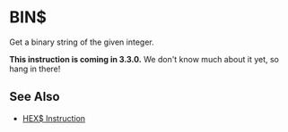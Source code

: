 # BIN$ #
Get a binary string of the given integer.

**This instruction is coming in 3.3.0.** We don't know much about it yet, so hang in there!

## See Also ##
- [HEX$ Instruction](/instruction/hex.md)
